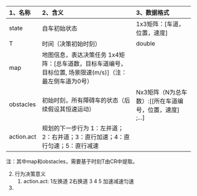 
| 1、名称 | 2、含义 | 3、数据格式 |
|:-|:-|:-|
| state | 自车初始状态 | 1x3矩阵：[车道，位置，速度] |
| T | 时间（决策初始时刻） | double |
| map|	地图信息，表达决策任务	1x4矩阵：[总车道数，目标车道编号，目标位置, 场景限速(m/s)]（注：最左侧车道为0号） |
| obstacles | 初始时刻，所有障碍车的状态（后续假设其恒速运动） | Nx3矩阵（N为总车数）:\[[所在车道编号，位置，速度] ;...]|
| action.act | 规划的下一步行为	1：左并道；2：右并道；3：直行加速；4：直行匀速；5：直行减速 |  |

注：其中map和obstacles，需要基于时刻T由CR中提取。

2. 行为决策意义
   1. action.act: 1左换道 2右换道 3 4 5 加速减速匀速
3. 